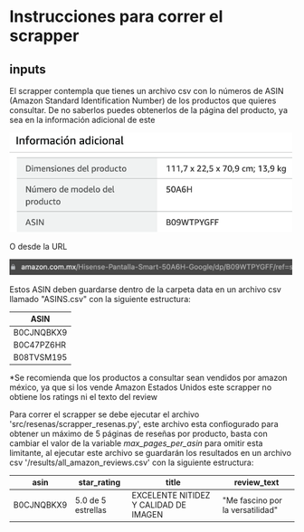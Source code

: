 # Instrucciones para correr el scrapper

## inputs

El scrapper contempla que tienes un archivo csv con lo números de ASIN (Amazon Standard Identification Number) de los productos que quieres consultar. De no saberlos puedes obtenerlos de la página del producto, ya sea en la información adicional de este

<img src="https://github.com/jorgeherrerar/ProyectoFinal_MCD-DP1/blob/main/doc/images/asin_info.png" alt="asin_info" width="500"/>

O desde la URL

<img src="https://github.com/jorgeherrerar/ProyectoFinal_MCD-DP1/blob/main/doc/images/asin_url.png" alt="asin_url" width="500"/>

Estos ASIN deben guardarse dentro de la carpeta data en un archivo csv llamado "ASINS.csv" con la siguiente estructura:

|ASIN|
|---|
|B0CJNQBKX9|
|B0C47PZ6HR|
|B08TVSM195|

*Se recomienda que los productos a consultar sean vendidos por amazon méxico, ya que si los vende Amazon Estados Unidos este scrapper no obtiene los ratings ni el texto del review

Para correr el scrapper se debe ejecutar el archivo 'src/resenas/scrapper_resenas.py', este archivo esta confiogurado para obtener un máximo de 5 páginas de reseñas por producto, basta con cambiar el valor de la variable *max_pages_per_asin* para omitir esta limitante, al ejecutar este archivo se guardarán los resultados en un archivo csv '/results/all_amazon_reviews.csv' con la siguiente estructura:

|asin|star_rating|title|review_text|
|---|---|---|---|
|B0CJNQBKX9|5.0 de 5 estrellas|EXCELENTE NITIDEZ Y CALIDAD DE IMAGEN|"Me fascino por la versatilidad"|
